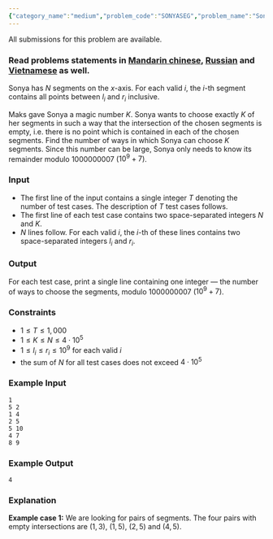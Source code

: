 ```yaml
---
{"category_name":"medium","problem_code":"SONYASEG","problem_name":"Sonya and Segments","languages_supported":{"0":"C","1":"CPP14","2":"JAVA","3":"PYTH","4":"PYTH 3.6","5":"PYPY","6":"CS2","7":"PAS fpc","8":"PAS gpc","9":"RUBY","10":"PHP","11":"GO","12":"NODEJS","13":"HASK","14":"rust","15":"SCALA","16":"swift","17":"D","18":"PERL","19":"FORT","20":"WSPC","21":"ADA","22":"CAML","23":"ICK","24":"BF","25":"ASM","26":"CLPS","27":"PRLG","28":"ICON","29":"SCM qobi","30":"PIKE","31":"ST","32":"NICE","33":"LUA","34":"BASH","35":"NEM","36":"LISP sbcl","37":"LISP clisp","38":"SCM guile","39":"JS","40":"ERL","41":"TCL","42":"kotlin","43":"PERL6","44":"TEXT","45":"SCM chicken","46":"PYP3","47":"CLOJ","48":"COB","49":"FS"},"max_timelimit":1,"source_sizelimit":50000,"problem_author":"barenuz","problem_tester":null,"date_added":"14-06-2018","tags":{"0":"barenuz","1":"combinatorics","2":"cook95","3":"easy","4":"geometry","5":"line","6":"looping"},"editorial_url":"https://discuss.codechef.com/problems/SONYASEG","time":{"view_start_date":1529260205,"submit_start_date":1529260205,"visible_start_date":1529260205,"end_date":1735669800},"is_direct_submittable":false,"layout":"problem"}
---
```

<span class="solution-visible-txt">All submissions for this problem are available.</span><h3>Read problems statements in <a href="http://www.codechef.com/download/translated/COOK95/mandarin/SONYASEG.pdf" target="_blank">Mandarin chinese</a>, <a href="http://www.codechef.com/download/translated/COOK95/russian/SONYASEG.pdf" target="_blank">Russian</a>  and <a href="http://www.codechef.com/download/translated/COOK95/vietnamese/SONYASEG.pdf" target="_blank">Vietnamese</a> as well.</h3>

Sonya has $N$ segments on the $x$-axis. For each valid $i$, the $i$-th segment contains all points between $l_i$ and $r_i$ inclusive.

Maks gave Sonya a magic number $K$. Sonya wants to choose exactly $K$ of her segments in such a way that the intersection of the chosen segments is empty, i.e. there is no point which is contained in each of the chosen segments. Find the number of ways in which Sonya can choose $K$ segments. Since this number can be large, Sonya only needs to know its remainder modulo $1000000007$ ($10^9+7$).

### Input
- The first line of the input contains a single integer $T$ denoting the number of test cases. The description of $T$ test cases follows.
- The first line of each test case contains two space-separated integers $N$ and $K$.
- $N$ lines follow. For each valid $i$, the $i$-th of these lines contains two space-separated integers $l_i$ and $r_i$.

### Output
For each test case, print a single line containing one integer — the number of ways to choose the segments, modulo $1000000007$ ($10^9+7$).

### Constraints 
- $1 \le T \le 1,000$
- $1 \le K \le N \le 4\cdot10^5$
- $1 \le l_i \le r_i \le 10^9$ for each valid $i$
- the sum of $N$ for all test cases does not exceed $4\cdot10^5$

### Example Input
```
1
5 2
1 4
2 5
5 10
4 7
8 9
```

### Example Output
```
4
```

### Explanation
**Example case 1:** We are looking for pairs of segments. The four pairs with empty intersections are $(1,3)$, $(1,5)$, $(2,5)$ and $(4,5)$.
